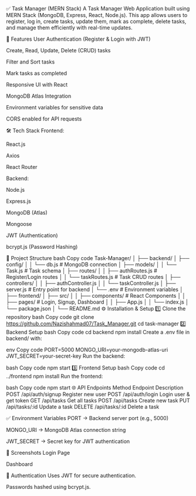✅ Task Manager (MERN Stack)
A Task Manager Web Application built using MERN Stack (MongoDB, Express, React, Node.js). This app allows users to register, log in, create tasks, update them, mark as complete, delete tasks, and manage them efficiently with real-time updates.

🚀 Features
User Authentication (Register & Login with JWT)

Create, Read, Update, Delete (CRUD) tasks

Filter and Sort tasks

Mark tasks as completed

Responsive UI with React

MongoDB Atlas Integration

Environment variables for sensitive data

CORS enabled for API requests

🛠 Tech Stack
Frontend:

React.js

Axios

React Router

Backend:

Node.js

Express.js

MongoDB (Atlas)

Mongoose

JWT (Authentication)

bcrypt.js (Password Hashing)

📂 Project Structure
bash
Copy code
Task-Manager/
│
├── backend/
│   ├── config/
│   │   └── db.js          # MongoDB connection
│   ├── models/
│   │   └── Task.js        # Task schema
│   ├── routes/
│   │   ├── authRoutes.js  # Register/Login routes
│   │   └── taskRoutes.js  # Task CRUD routes
│   ├── controllers/
│   │   ├── authController.js
│   │   └── taskController.js
│   ├── server.js          # Entry point for backend
│   └── .env               # Environment variables
│
├── frontend/
│   ├── src/
│   │   ├── components/    # React Components
│   │   ├── pages/         # Login, Signup, Dashboard
│   │   ├── App.js
│   │   └── index.js
│   └── package.json
│
└── README.md
⚙️ Installation & Setup
1️⃣ Clone the repository
bash
Copy code
git clone https://github.com/Nazishahmad07/Task_Manager.git
cd task-manager
2️⃣ Backend Setup
bash
Copy code
cd backend
npm install
Create a .env file in backend/ with:

env
Copy code
PORT=5000
MONGO_URI=your-mongodb-atlas-uri
JWT_SECRET=your-secret-key
Run the backend:

bash
Copy code
npm start
3️⃣ Frontend Setup
bash
Copy code
cd ../frontend
npm install
Run the frontend:

bash
Copy code
npm start
🌐 API Endpoints
Method	Endpoint	Description
POST	/api/auth/signup	Register new user
POST	/api/auth/login	Login user & get token
GET	/api/tasks	Get all tasks
POST	/api/tasks	Create new task
PUT	/api/tasks/:id	Update a task
DELETE	/api/tasks/:id	Delete a task

✅ Environment Variables
PORT → Backend server port (e.g., 5000)

MONGO_URI → MongoDB Atlas connection string

JWT_SECRET → Secret key for JWT authentication

📸 Screenshots
Login Page


Dashboard


🔐 Authentication
Uses JWT for secure authentication.

Passwords hashed using bcrypt.js.
